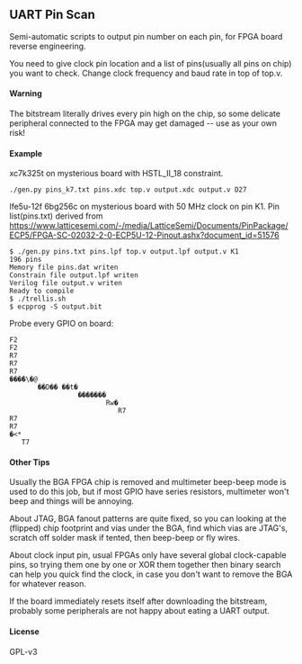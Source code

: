 ## UART Pin Scan

Semi-automatic scripts to output pin number on each pin, for FPGA board reverse engineering. 

You need to give clock pin location and a list of pins(usually all pins on chip) you want to check. Change clock frequency and baud rate in top of top.v. 

#### Warning

The bitstream literally drives every pin high on the chip, so some delicate peripheral connected to the FPGA may get damaged -- use as your own risk! 

#### Example

xc7k325t on mysterious board with HSTL_II_18 constraint. 

```
./gen.py pins_k7.txt pins.xdc top.v output.xdc output.v D27
```

lfe5u-12f 6bg256c on mysterious board with 50 MHz clock on pin K1. Pin list(pins.txt) derived from https://www.latticesemi.com/-/media/LatticeSemi/Documents/PinPackage/ECP5/FPGA-SC-02032-2-0-ECP5U-12-Pinout.ashx?document_id=51576

```
$ ./gen.py pins.txt pins.lpf top.v output.lpf output.v K1
196 pins
Memory file pins.dat writen
Constrain file output.lpf writen
Verilog file output.v writen
Ready to compile
$ ./trellis.sh
$ ecpprog -S output.bit
```

Probe every GPIO on board: 

```
F2  
F2  
R7  
R7  
R7  
���ܰ�\�@
       ��D�� ��t�
                 �������
                        Rw�
                           R7  
R7  
R7  
�<* 
   T7  
```

#### Other Tips

Usually the BGA FPGA chip is removed and multimeter beep-beep mode is used to do this job, but if most GPIO have series resistors, multimeter won't beep and things will be annoying. 

About JTAG, BGA fanout patterns are quite fixed, so you can looking at the (flipped) chip footprint and vias under the BGA, find which vias are JTAG's, scratch off solder mask if tented, then beep-beep or fly wires. 

About clock input pin, usual FPGAs only have several global clock-capable pins, so trying them one by one or XOR them together then binary search can help you quick find the clock, in case you don't want to remove the BGA for whatever reason. 

If the board immediately resets itself after downloading the bitstream, probably some peripherals are not happy about eating a UART output. 

#### License

GPL-v3